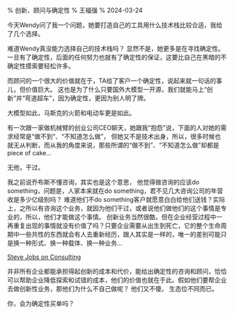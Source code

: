 % 创新、顾问与确定性
% 王福强
% 2024-03-24

今天Wendy问了我一个问题，她要打造自己的工具用什么技术栈比较合适，我给了几个选择。

难道Wendy真没能力选择自己的技术栈吗？ 显然不是，她更多是在寻找确定性。 一旦有了确定性，后面的任何努力也就有了确定性的保证，这要比自己在黑暗的不确定性摸索要轻松许多。 

而顾问的一个很大的价值就在于，TA给了客户一个确定性，说起来就一句话的事儿，但价值巨大。 这也是为了什么只要国外大模型一开源，我们就能马上“创新”并“弯道超车”，因为确定性，更因为别人明了牌。

大模型如此，马斯克的火箭和电动车更是如此。

有一次跟一家做机械臂的创业公司CEO聊天，她跟我“抱怨”说，下面的人对她的需求经常是“做不到”、“不知道怎么做”， 但她又不是技术出身，所以，很多时候也就无从判断，而从我的角度来说，那些所谓的“做不到”、“不知道怎么做”却都是piece of cake...

无他，干过。

我之前说乔布斯不懂咨询，其实也是这个意思， 他觉得做咨询的应该do something，问题是，人家本来就在do something，君不见几大咨询公司的年营收是多少亿级别吗？ 难道他们不do something客户就愿意白白给他们送钱？实际上，之所以有咨询这个业务，就因为他们干过，或者说他们做他们的这个事情是专业的，所以，他们才能做这个事情。 创新业务当然很酷，但在企业经营过程中一再重复出现的事情就没有价值了吗？只要企业需要从出生到死亡，它的整个生命周期中一些共性的东西就会有人去重新经历，跟人其实是一样的，唯一的差别可能只是换一种形式、换一种载体、换一种业务...

<a href="https://youtu.be/-c4CNB80SRc">Steve Jobs on Consulting</a>

并非所有企业都能承担得起创新的成本和代价，能给出确定性的咨询和顾问，恰恰可以帮助企业降低探索和试错的成本，他们的价值也就在于此。假如他们要帮企业去做创新性业务，那他们为什么不自己做呢？ 他们又不傻。 生态位不同而已。

你，会为确定性买单吗？














